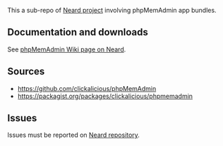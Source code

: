 This a sub-repo of [Neard project](https://github.com/crazy-max/neard) involving phpMemAdmin app bundles.

## Documentation and downloads

See [phpMemAdmin Wiki page on Neard](https://github.com/crazy-max/neard/wiki/appPhpMemAdmin).

## Sources

* https://github.com/clickalicious/phpMemAdmin
* https://packagist.org/packages/clickalicious/phpmemadmin

## Issues

Issues must be reported on [Neard repository](https://github.com/crazy-max/neard/issues).
